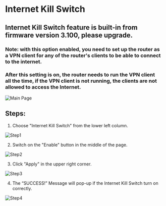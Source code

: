# Internet Kill Switch

## Internet Kill Switch feature is built-in from firmware version 3.100, please upgrade.

### Note: with this option enabled, you need to set up the router as a VPN client for any of the router's clients to be able to connect to the internet.
### After this setting is on, the router needs to run the VPN client all the time, if the VPN client is not running, the clients are not allowed to access the Internet.

![Main Page](https://static.gl-inet.com/docs/en/3/app/internet_kill_switch/Internet%20kill%20switch.png)

## Steps:

1) Choose "Internet Kill Switch" from the lower left column.

![Step1](https://static.gl-inet.com/docs/en/3/app/internet_kill_switch/IKS1.png)

2) Switch on the "Enable" button in the middle of the page.

![Step2](https://static.gl-inet.com/docs/en/3/app/internet_kill_switch/IKS2.png)

3) Click "Apply" in the upper right corner.

![Step3](https://static.gl-inet.com/docs/en/3/app/internet_kill_switch/IKS3.png)

4) The “SUCCESS!” Message will pop-up if the Internet Kill Switch turn on correctly.  

![Step4](https://static.gl-inet.com/docs/en/3/app/internet_kill_switch/IKS4.png)